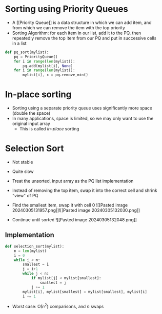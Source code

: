 # Sorting using Priority Queues
- A [[Priority Queue]] is a data structure in which we can add item, and from which we can remove the item with the top priority
- Sorting Algorithm: for each item in our list, add it to the PQ, then repeatedly remove the top item from our PQ and put in successive cells in a list
```Python
def pq_sort(mylist):
	pq = PriorityQueue()
	for i in range(len(mylist)):
		pq.add(mylist[i], None)
	for i in range(len(mylist)):
		mylist[i], x = pq.remove_min()
```

# In-place sorting
- Sorting using a separate priority queue uses significantly more space (double the space)
- In many applications, space is limited, so we may only want to use the original input array
	- This is called *in-place* sorting

# Selection Sort
- Not stable
- Quite slow


- Treat the unsorted, input array as the PQ list implementation
- Instead of removing the top item, swap it into the correct cell and shrink "view" of PQ

- Find the smallest item, swap it with cell 0
![[Pasted image 20240305131957.png]]![[Pasted image 20240305132030.png]]
- Continue until sorted
![[Pasted image 20240305132048.png]]

## Implementation
```Python
def selection_sort(mylist):
	n = len(mylist)
	i = 0
	while i < n:
		smallest = i
		j = i+1
		while j < n:
			if mylist[j] < mylist[smallest]:
				smallest = j
			j += 1
		mylist[i], mylist[smallest] = mylist[smallest], mylist[i]
		i += 1
```
- Worst case: O($n^{2}$) comparisons, and *n* swaps

